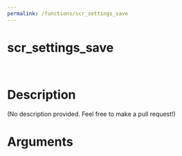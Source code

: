 ```yaml
---
permalink: /functions/scr_settings_save
---
```

# scr_settings_save  
&nbsp;  
# Description  
(No description provided. Feel free to make a pull request!) 
&nbsp;  
# Arguments


